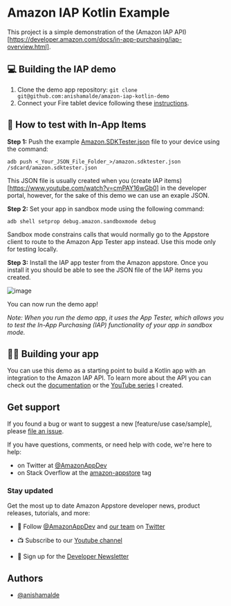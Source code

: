 # Amazon IAP Kotlin Example  

This project is a simple demonstration of the (Amazon IAP API) [https://developer.amazon.com/docs/in-app-purchasing/iap-overview.html].
 
## 💻 Building the IAP demo

1. Clone the demo app repository:
`git clone git@github.com:anishamalde/amazon-iap-kotlin-demo`
2. Connect your Fire tablet device following these [instructions](https://developer.amazon.com/docs/fire-tablets/connecting-adb-to-device.html).

## 🧪 How to test with In-App Items

**Step 1:** 
Push the example [Amazon.SDKTester.json](https://github.com/anishamalde/amazon-iap-kotlin-demo/blob/master/amazon.sdktester.json) file to your device using the command:
```
adb push <_Your_JSON_File_Folder_>/amazon.sdktester.json /sdcard/amazon.sdktester.json
```
This JSON file is usually created when you (create IAP items)[https://www.youtube.com/watch?v=cmPAY16wGb0] in the developer portal, however, for the sake of this demo we can use an exaple JSON.

**Step 2:**
Set your app in sandbox mode using the following command:

```
adb shell setprop debug.amazon.sandboxmode debug
```

Sandbox mode constrains calls that would normally go to the Appstore client to route to the Amazon App Tester app instead. Use this mode only for testing locally.

**Step 3:** 
Install the IAP app tester from the Amazon appstore. Once you install it you should be able to see the JSON file of the IAP items you created.

![image](https://user-images.githubusercontent.com/39306477/215546889-50440242-bc6f-4408-acd0-1c57936ac3c1.png)

You can now run the demo app!

*Note: When you run the demo app, it uses the App Tester, which allows you to test the In-App Purchasing (IAP) functionality of your app in sandbox mode.*

## 👩‍💻 Building your app
You can use this demo as a starting point to build a Kotlin app with an integration to the Amazon IAP API. 
To learn more about the API you can check out the [documentation](https://developer.amazon.com/docs/in-app-purchasing/iap-overview.html) or the [YouTube series](https://www.youtube.com/watch?v=cmPAY16wGb0_) I created.

## Get support
If you found a bug or want to suggest a new [feature/use case/sample], please [file an issue](../../issues).

If you have questions, comments, or need help with code, we're here to help:
- on Twitter at [@AmazonAppDev](https://twitter.com/AmazonAppDev)
- on Stack Overflow at the [amazon-appstore](https://stackoverflow.com/questions/tagged/amazon-appstore) tag

### Stay updated
Get the most up to date Amazon Appstore developer news, product releases, tutorials, and more:

* 📣 Follow [@AmazonAppDev](https://twitter.com/AmazonAppDev) and [our team](https://twitter.com/i/lists/1580293569897984000) on [Twitter](https://twitter.com/AmazonAppDev)

* 📺 Subscribe to our [Youtube channel](https://www.youtube.com/amazonappstoredevelopers)

* 📧 Sign up for the [Developer Newsletter](https://m.amazonappservices.com/devto-newsletter-subscribe)

## Authors

- [@anishamalde](https://anisha.dev)
